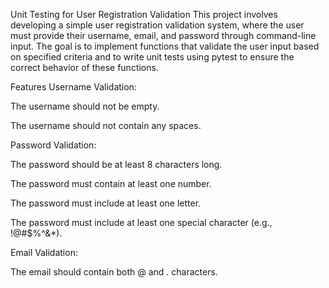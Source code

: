 Unit Testing for User Registration Validation
This project involves developing a simple user registration validation system, where the user must provide their username, email, and password through command-line input. The goal is to implement functions that validate the user input based on specified criteria and to write unit tests using pytest to ensure the correct behavior of these functions.

Features
Username Validation:

The username should not be empty.

The username should not contain any spaces.

Password Validation:

The password should be at least 8 characters long.

The password must contain at least one number.

The password must include at least one letter.

The password must include at least one special character (e.g., !@#$%^&*).

Email Validation:

The email should contain both @ and . characters.
